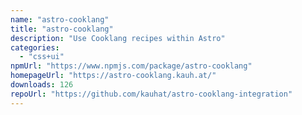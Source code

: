 ```yaml
---
name: "astro-cooklang"
title: "astro-cooklang"
description: "Use Cooklang recipes within Astro"
categories:
  - "css+ui"
npmUrl: "https://www.npmjs.com/package/astro-cooklang"
homepageUrl: "https://astro-cooklang.kauh.at/"
downloads: 126
repoUrl: "https://github.com/kauhat/astro-cooklang-integration"
---
```

